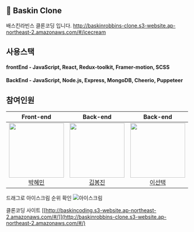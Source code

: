 ## 🍦 Baskin Clone

배스킨라빈스 클론코딩 입니다.
http://baskinrobbins-clone.s3-website.ap-northeast-2.amazonaws.com/#/icecream

## 사용스택

#### frontEnd - JavaScript, React, Redux-toolkit, Framer-motion, SCSS
#### BackEnd - JavaScript, Node.js, Express, MongoDB, Cheerio, Puppeteer

## 참여인원
Front-end |Back-end|Back-end|
:---:|:---:|:---:|
<img width= "150px" src="https://avatars.githubusercontent.com/u/85723134?v=4"/></br><a href='https://github.com/hyemin085'>박혜민</a></br>|<img width= "150px" src="https://avatars.githubusercontent.com/u/88937864?v=4"/></br><a href='https://github.com/poseson92'>김봉진</a>|<img width= "150px" src="https://avatars.githubusercontent.com/u/48742487?v=4"/></br><a href='https://github.com/choice91'>이선택</a>


드래그로 아이스크림 순위 확인
![아이스크림](https://user-images.githubusercontent.com/85723134/140522611-63e07814-06a0-4703-9cd7-28caf9a7759c.gif)



클론코딩 사이트
[[http://baskincoding.s3-website.ap-northeast-2.amazonaws.com/#/]](http://baskinrobbins-clone.s3-website.ap-northeast-2.amazonaws.com/#/)
